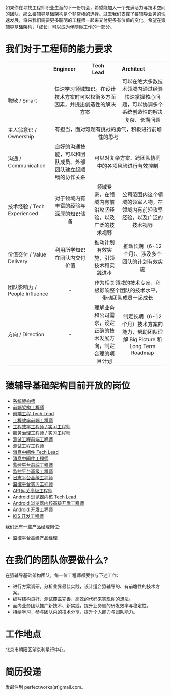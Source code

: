 如果你在寻找工程师职业生涯的下一份机会，希望能加入一个充满活力与技术空间的团队，那么猿辅导基础架构是个非常棒的选择。过去我们支撑了猿辅导业务的快速发展，将来我们需要更多聪明的工程师一起来交付更多有价值的变化。希望在猿辅导基础架构，「成长」可以成为伴随你工作的一部分。

# 我们对于工程师的能力要求

<table class="wrapped confluenceTable" resolved=""><colgroup><col><col><col><col></colgroup><tbody><tr><th style="text-align: left;" class="confluenceTh"><br></th><th style="text-align: left;" class="confluenceTh">Engineer</th><th style="text-align: left;" class="confluenceTh">Tech Lead</th><th style="text-align: left;" class="confluenceTh">Architect</th></tr><tr><td style="text-align: left;" class="confluenceTd">聪敏 / Smart</td><td style="text-align: center;" colspan="2" class="confluenceTd">快速学习领域知识。在设计技术方案时可以权衡多方面因素，并提出创造性的解决方案</td><td style="text-align: center;" class="confluenceTd">可以在绝大多数技术领域内通过经验快速掌握核心问题，可以协调多个系统创造性的解决复杂、长期问题</td></tr><tr><td style="text-align: left;" class="confluenceTd">主人翁意识 / Ownership</td><td style="text-align: center;" colspan="3" class="confluenceTd">有担当，面对难题有挑战的勇气，积极进行前瞻性的思考</td></tr><tr><td style="text-align: left;" class="confluenceTd">沟通 / Communication</td><td style="text-align: center;" class="confluenceTd">良好的沟通技能，可以和团队成员、外部团队建立起顺畅的协作关系</td><td style="text-align: center;" colspan="2" class="confluenceTd">可以对复杂方案、跨团队协同中的各项风险进行有效控制</td></tr><tr><td style="text-align: left;" colspan="1" class="confluenceTd">技术经验 / Tech Experienced</td><td style="text-align: center;" colspan="1" class="confluenceTd">对于领域内有丰富的经验与深厚的知识储备</td><td style="text-align: center;" colspan="1" class="confluenceTd">领域专家，在领域内有前沿攻坚经验，以及广泛的技术视野</td><td style="text-align: center;" colspan="1" class="confluenceTd">公司范围内这个领域的领军人物，在领域内有前沿攻坚经验，以及广泛的技术视野</td></tr><tr><td style="text-align: left;" colspan="1" class="confluenceTd">价值交付 / Value Delivery</td><td style="text-align: center;" colspan="1" class="confluenceTd">利用所学知识在团队内交付价值</td><td style="text-align: center;" colspan="1" class="confluenceTd">推动计划有效实施，引领技术和实践进步</td><td style="text-align: center;" colspan="1" class="confluenceTd">推动长期（6-12 个月）、涉及多个团队的计划有效实施</td></tr><tr><td style="text-align: left;" colspan="1" class="confluenceTd">团队影响力 / People Influence</td><td class="highlight-grey confluenceTd" style="text-align: center;" colspan="1" data-highlight-colour="grey">-</td><td style="text-align: center;" colspan="2" class="confluenceTd">作为相关领域的技术专家，积极影响整个团队的技术水平，带动团队成员一起成长</td></tr><tr><td style="text-align: left;" colspan="1" class="confluenceTd">方向 / Direction</td><td class="highlight-grey confluenceTd" style="text-align: center;" colspan="1" data-highlight-colour="grey">-</td><td style="text-align: center;" colspan="1" class="confluenceTd">理解业务和公司需求，设定正确的技术发展方向，制定合理的项目计划</td><td style="text-align: center;" colspan="1" class="confluenceTd">制定长期（6-12 个月）技术方案的能力，帮助团队理解 Big Picture 和 Long Term Roadmap</td></tr></tbody></table>

# 猿辅导基础架构目前开放的岗位

* [系统架构师](architect.md)
* [前端架构工程师](frontend-engineer-architecture.md)
* [前端工程 Tech Lead](tech-lead-frontend-engineering.md)
* [工程效率前端工程师](frontend-engineer-engineering.md)
* [工程效率工程师 / 实习工程师](engineer-engineering.md)
* [服务治理工程师 / 实习工程师](engineer-service-governance.md)
* [测试工程前端工程师](frontend-engineer-testing.md)
* [测试工程工程师](engineer-testing.md)
* [消息中间件 Tech Lead](tech-lead-message-queue.md)
* [消息中间件工程师](engineer-message-queue.md)
* [监控平台前端工程师](frontend-engineer-monitoring.md)
* [监控平台高级工程师](senior-engineer-monitoring.md)
* [日志平台高级工程师](senior-engineer-logging.md)
* [监控平台实习工程师](intern-engineer-monitoring.md)
* [API 网关高级工程师](senior-engineer-api-gateway.md)
* [Android 浏览器内核 Tech Lead](tech-lead-webkit-engineering.md)
* [Android 浏览器内核高级开发工程师](engineer-webkit-engineering.md)
* [Android 开发工程师](engineer-Android.md)
* [iOS 开发工程师](engineer-iOS.md)

我们还有一些产品经理岗位:
* [监控平台高级产品经理](pm-monitoring.md)

# 在我们的团队你要做什么?

在猿辅导基础架构团队，每一位工程师都要参与下述工作:
* 进行方案调研，分析业界最佳实践，设计适合猿辅导的、有前瞻性的技术方案。
* 编写结构良好、测试覆盖完善、高效的代码来实现你的想法。
* 面向业务团队推广新技术、新实践，提升业务侧的研发效率与稳定性。
* 持续学习，参与团队内的技术分享，提升个人能力与团队能力。

# 工作地点

北京市朝阳区望京利星行中心。

# 简历投递

发邮件到 perfectworks(at)gmail.com。
